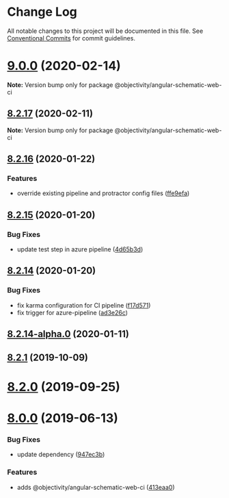 # Change Log

All notable changes to this project will be documented in this file.
See [Conventional Commits](https://conventionalcommits.org) for commit guidelines.

# [9.0.0](https://github.com/ObjectivityLtd/angular-schematics/compare/v8.2.17...v9.0.0) (2020-02-14)

**Note:** Version bump only for package @objectivity/angular-schematic-web-ci





## [8.2.17](https://github.com/ObjectivityLtd/angular-schematics/compare/v8.2.16...v8.2.17) (2020-02-11)

**Note:** Version bump only for package @objectivity/angular-schematic-web-ci





## [8.2.16](https://github.com/ObjectivityLtd/angular-schematics/compare/v8.2.15...v8.2.16) (2020-01-22)


### Features

* override existing pipeline and protractor config files ([ffe9efa](https://github.com/ObjectivityLtd/angular-schematics/commit/ffe9efa1d93a34b3c20ce7c0ca5d43ed81e02abc))






## [8.2.15](https://github.com/ObjectivityLtd/angular-schematics/compare/v8.2.14...v8.2.15) (2020-01-20)


### Bug Fixes

* update test step in azure pipeline ([4d65b3d](https://github.com/ObjectivityLtd/angular-schematics/commit/4d65b3d65454a6cb79ddd2f3b30be969cae72e0b))





## [8.2.14](https://github.com/ObjectivityLtd/angular-schematics/compare/v8.2.14-alpha.0...v8.2.14) (2020-01-20)


### Bug Fixes

* fix karma configuration for CI pipeline ([f17d571](https://github.com/ObjectivityLtd/angular-schematics/commit/f17d5711f83e91b91bbf11bfa40c5e956232d64b))
* fix trigger for azure-pipeline ([ad3e26c](https://github.com/ObjectivityLtd/angular-schematics/commit/ad3e26c46e76ab272dc88c2dd64e706b718e7b80))






## [8.2.14-alpha.0](https://github.com/ObjectivityLtd/angular-schematics/compare/8.2.1...v8.2.14-alpha.0) (2020-01-11)



## [8.2.1](https://github.com/ObjectivityLtd/angular-schematics/compare/8.2.0...8.2.1) (2019-10-09)



# [8.2.0](https://github.com/ObjectivityLtd/angular-schematics/compare/8.0.0...8.2.0) (2019-09-25)



# [8.0.0](https://github.com/ObjectivityLtd/angular-schematics/compare/0.1.0-alpha.1...8.0.0) (2019-06-13)


### Bug Fixes

* update dependency ([947ec3b](https://github.com/ObjectivityLtd/angular-schematics/commit/947ec3b3228c281acc670763cc2a3140c6eb9d78))


### Features

* adds @objectivity/angular-schematic-web-ci ([413eaa0](https://github.com/ObjectivityLtd/angular-schematics/commit/413eaa04a6b02ee46538d3978433e1dc40c68514))
